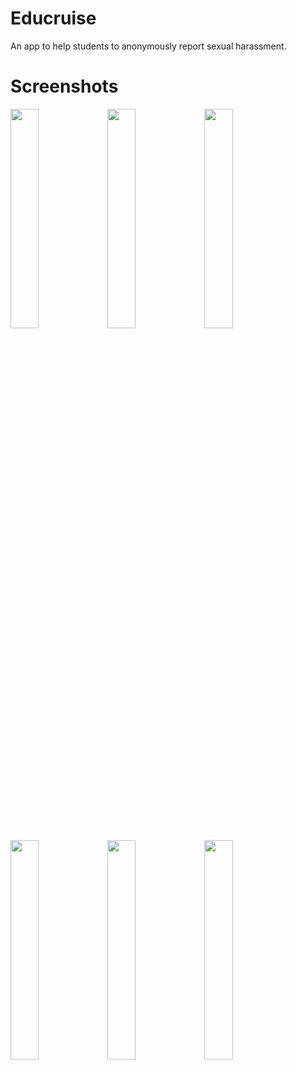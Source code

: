 # Educruise
 An app to help students to anonymously report sexual harassment.
 
# Screenshots
<img src="https://user-images.githubusercontent.com/59749496/100486972-c6372680-3106-11eb-8089-3c1ac59720c9.png" width="30%"></img> <img src="https://user-images.githubusercontent.com/59749496/100486976-c800ea00-3106-11eb-906f-6a7db1b4a5e0.png" width="30%"></img> <img src="https://user-images.githubusercontent.com/59749496/100486977-c8998080-3106-11eb-935c-9cff2f6e869d.png" width="30%"></img> <img src="https://user-images.githubusercontent.com/59749496/100486978-c8998080-3106-11eb-875e-9df9f2648e09.png" width="30%"></img> <img src="https://user-images.githubusercontent.com/59749496/100486979-c9caad80-3106-11eb-8f8f-f293bf8b6dea.png" width="30%"></img> <img src="https://user-images.githubusercontent.com/59749496/100486981-ca634400-3106-11eb-8435-144ddd6c761f.png" width="30%"></img> 

